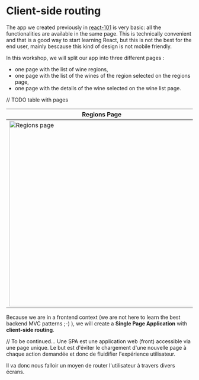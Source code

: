 # Client-side routing

The app we created previously in [react-101](https://github.com/react-bootcamp/react-101) is very basic: all the functionalities are available in the same page. This is technically convenient and that is a good way to start learning React, but this is not the best for the end user, mainly bescause this kind of design is not mobile friendly.

In this workshop, we will split our app into three different pages :
* one page with the list of wine regions,
* one page with the list of the wines of the region selected on the regions page,
* one page with the details of the wine selected on the wine list page.

// TODO table with pages

| Regions Page | Wine list page | Wine details page |
| ------------ | -------------- | ----------------- |
| <img src='https://github.com/react-bootcamp/react-102/raw/master/instructions/img/screenshot-regions.png' height='500' alt='Regions page'> | <img src='https://github.com/react-bootcamp/react-102/raw/master/instructions/img/screenshot-wine-list.png' height='500' alt='Wine list page'> | <img src='https://github.com/react-bootcamp/react-102/raw/master/instructions/img/screenshot-wine-details.png' height='500' alt='Wine details page'> |

Because we are in a frontend context (we are not here to learn the best backend MVC patterns ;-) ), we will create a **Single Page Application** with **client-side routing**.

// To be continued...
Une SPA est une application web (front) accessible via une page unique. Le but est d'éviter le chargement d'une nouvelle page à chaque action demandée et donc de fluidifier l'expérience utilisateur.

Il va donc nous falloir un moyen de router l'utilisateur à travers divers écrans.
